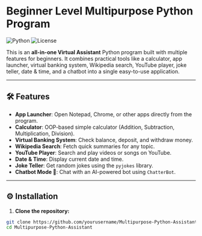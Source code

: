 # Beginner Level Multipurpose Python Program

![Python](https://img.shields.io/badge/Python-3.x-blue) ![License](https://img.shields.io/badge/License-MIT-green)

This is an **all-in-one Virtual Assistant** Python program built with multiple features for beginners. It combines practical tools like a calculator, app launcher, virtual banking system, Wikipedia search, YouTube player, joke teller, date & time, and a chatbot into a single easy-to-use application.

---

## 🛠 Features

- **App Launcher**: Open Notepad, Chrome, or other apps directly from the program.
- **Calculator**: OOP-based simple calculator (Addition, Subtraction, Multiplication, Division).
- **Virtual Banking System**: Check balance, deposit, and withdraw money.
- **Wikipedia Search**: Fetch quick summaries for any topic.
- **YouTube Player**: Search and play videos or songs on YouTube.
- **Date & Time**: Display current date and time.
- **Joke Teller**: Get random jokes using the `pyjokes` library.
- **Chatbot Mode 💬**: Chat with an AI-powered bot using `ChatterBot`.

---

## ⚙️ Installation

1. **Clone the repository:**

```bash
git clone https://github.com/yourusername/Multipurpose-Python-Assistant.git
cd Multipurpose-Python-Assistant
